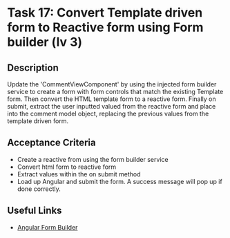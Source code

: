 # Task 17: Convert Template driven form to Reactive form using Form builder (lv 3)

## Description
Update the 'CommentViewComponent' by using the injected form builder service to create a form with form controls that match the existing Template 
form. Then convert the HTML template form to a reactive form. Finally on submit, extract the user inputted valued from the reactive form and 
place into the comment model object, replacing the previous values from the template driven form.

## Acceptance Criteria
- Create a reactive from using the form builder service
- Convert html form to reactive form
- Extract values within the on submit method
- Load up Angular and submit the form. A success message will pop up if done correctly.

## Useful Links
- [Angular Form Builder](https://angular.dev/guide/forms/reactive-forms#inject-the-formbuilder-service)

